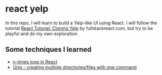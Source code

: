 # react yelp

In this repo, I will learn to build a Yelp-like UI using React. I will follow the
tutorial [React Tutorial: Cloning Yelp](https://www.fullstackreact.com/articles/react-tutorial-cloning-yelp/) by
fullstackreact.com, but try to be playful and do my own exploration.

## Some techniques I learned

- [n-times loop in React](https://gist.github.com/mnishiguchi/1a686249b63582da2bcef23ecf6671fb)
- [Unix - creating multiple directories/files with one command](https://gist.github.com/mnishiguchi/5ba4b1f2463709cc9ce0151f313499a0)
